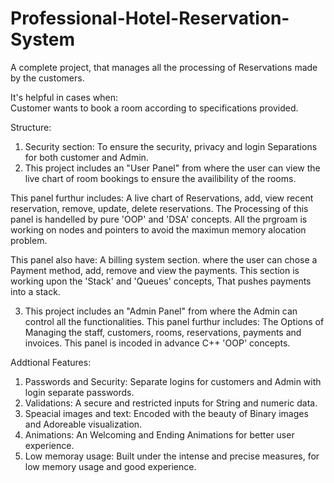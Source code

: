 # Professional-Hotel-Reservation-System
A complete project, that manages all the processing of Reservations made by the customers.

It's helpful in cases when:  
Customer wants to book a room according to specifications provided.
 
Structure:
1. Security section: To ensure the security, privacy and login Separations for both customer and Admin.
2. This project includes an "User Panel" from where the user can view the live chart of room bookings to ensure the availibility of the rooms.

This panel furthur includes: A live chart of Reservations, add, view recent reservation, remove, update, delete reservations. The Processing of this panel is handelled by pure 'OOP' and 'DSA' concepts. All the prgroam is working on nodes and pointers to avoid the maximun memory alocation problem.

This panel also have: A billing system section. where the user can chose a Payment method, add, remove and view the payments. This section is working upon the 'Stack' and 'Queues' concepts, That pushes payments into a stack.

3. This project includes an "Admin Panel" from where the Admin can control all the functionalities.
This panel furthur includes: The Options of Managing the staff, customers, rooms, reservations, payments and invoices. This panel is incoded in advance C++ 'OOP' concepts.

Addtional Features:
1. Passwords and Security: Separate logins for customers and Admin with login separate passwords.
2. Validations: A secure and restricted inputs for String and numeric data.
3. Speacial images and text: Encoded with the beauty of Binary images and Adoreable visualization.
4. Animations: An Welcoming and Ending Animations for better user experience.
5. Low memoray usage: Built under the intense and precise measures, for low memory usage and good experience.
